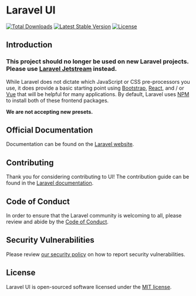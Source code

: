 # Laravel UI

<a href="https://packagist.org/packages/laravel/ui"><img loading="lazy" src="https://poser.pugx.org/laravel/ui/d/total.svg" alt="Total Downloads"></a>
<a href="https://packagist.org/packages/laravel/ui"><img loading="lazy" src="https://poser.pugx.org/laravel/ui/v/stable.svg" alt="Latest Stable Version"></a>
<a href="https://packagist.org/packages/laravel/ui"><img loading="lazy" src="https://poser.pugx.org/laravel/ui/license.svg" alt="License"></a>

## Introduction

### This project should no longer be used on new Laravel projects. Please use [Laravel Jetstream](https://github.com/laravel/jetstream) instead.

While Laravel does not dictate which JavaScript or CSS pre-processors you use, it does provide a basic starting point using [Bootstrap](https://getbootstrap.com/), [React](https://reactjs.org/), and / or [Vue](https://vuejs.org/) that will be helpful for many applications. By default, Laravel uses [NPM](https://www.npmjs.org/) to install both of these frontend packages.

**We are not accepting new presets.**

## Official Documentation

Documentation can be found on the [Laravel website](https://laravel.com/docs/frontend).

## Contributing

Thank you for considering contributing to UI! The contribution guide can be found in the [Laravel documentation](https://laravel.com/docs/contributions).

## Code of Conduct

In order to ensure that the Laravel community is welcoming to all, please review and abide by the [Code of Conduct](https://laravel.com/docs/contributions#code-of-conduct).

## Security Vulnerabilities

Please review [our security policy](https://github.com/laravel/ui/security/policy) on how to report security vulnerabilities.

## License

Laravel UI is open-sourced software licensed under the [MIT license](LICENSE.md).
